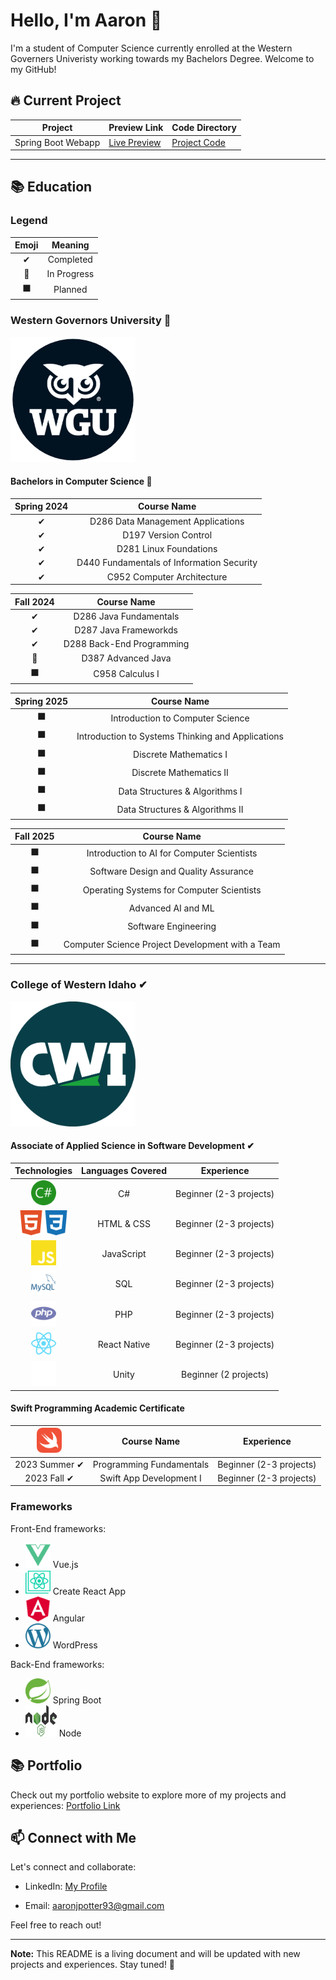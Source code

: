 <!--
**aaronjpotter93/aaronjpotter93** is a ✨ _special_ ✨ repository because its `README.md` (this file) appears on your GitHub profile.

Here are some ideas to get you started:

- 🔭 I’m currently working on ...
- 🌱 I’m currently learning ...
- 👯 I’m looking to collaborate on ...
- 🤔 I’m looking for help with ...
- 💬 Ask me about ...
- 📫 How to reach me: ...
- 😄 Pronouns: ...
- ⚡ Fun fact: ...
-->

# Hello, I'm Aaron 👋

I'm a student of Computer Science currently enrolled at the Western Governers Univeristy working towards my Bachelors Degree. Welcome to my GitHub!

## 🔥 Current Project

| Project | Preview Link  | Code Directory |
|---------|-------------|---------|
| Spring Boot Webapp | [Live Preview](http://18.237.197.184:8081/mainscreen)| [Project Code](https://github.com/aaronjpotter93/d287-java-frameworks) |

---

## 📚 Education
### Legend
| Emoji | Meaning | 
|:---------:|:-------------:|
| ✔ | Completed |
| 🔄 | In Progress |
| ⬛ | Planned |

<h3>Western Governors University 🔄</h3>
<img src="assets/wgulogo.png" width="200" height="200" alt="Western Governors University Logo">
<h4>Bachelors in Computer Science 🔄</h4>  

| Spring 2024 | Course Name | 
|:--------------------------:|:-------------------:|
| ✔ | D286 Data Management Applications | 
| ✔ | D197 Version Control | 
| ✔ | D281 Linux Foundations | 
| ✔ | D440 Fundamentals of Information Security |
| ✔ | C952 Computer Architecture |

| Fall 2024 | Course Name | 
|:---------:|:-------------------:|
|     ✔     | D286 Java Fundamentals | 
|     ✔     | D287 Java Frameworkds | 
|    ✔     | D288 Back-End Programming | 
|    🔄     | D387 Advanced Java |
|     ⬛     | C958 Calculus I |

| Spring 2025 | Course Name | 
|:--------------------------:|:-------------------:|
| ⬛ | Introduction to Computer Science |
| ⬛ | Introduction to Systems Thinking and Applications |
| ⬛ | Discrete Mathematics I |
| ⬛ | Discrete Mathematics II |
| ⬛ | Data Structures & Algorithms I |
| ⬛ | Data Structures & Algorithms II |

| Fall 2025 | Course Name | 
|:--------------------------:|:-------------------:|
| ⬛ | Introduction to AI for Computer Scientists |
| ⬛ | Software Design and Quality Assurance |
| ⬛ | Operating Systems for Computer Scientists |
| ⬛ | Advanced AI and ML |
| ⬛ | Software Engineering |
| ⬛ | Computer Science Project Development with a Team |

---

<h3>College of Western Idaho ✔</h3>
<img src="assets/cwilogo.png" width="200" height="200" alt="College of Western Idaho Logo">
<h4>Associate of Applied Science in Software Development ✔</h4>

| Technologies| Languages Covered | Experience |
|:--------------------------:|:-------------------:|:------------:|
| <img src="assets/csharp.svg" width="40" height="40" alt="C Sharp Logo"> | C# | Beginner (2-3 projects) |
| <img src="assets/html5.svg" width="40" height="40" alt="HTML 5 Logo"><img src="assets/css3.svg" width="40" height="40" alt="CSS 3 Logo"> | HTML & CSS | Beginner (2-3 projects) |
| <img src="assets/javascript.svg" width="40" height="40" alt="JavaScript Logo">| JavaScript | Beginner (2-3 projects) |
| <img src="assets/mysql.svg" width="40" height="40" alt="My SQL Logo">| SQL | Beginner (2-3 projects) |
| <img src="assets/php.svg" width="40" height="40" alt="PHP Logo"> | PHP | Beginner (2-3 projects) |
| <img src="assets/react.svg" width="40" height="40" alt="React Logo"> | React Native | Beginner (2-3 projects) |
| <img src="assets/unity.svg" width="40" height="40" alt="Unity Logo"> | Unity | Beginner (2 projects) |

<h4>Swift Programming Academic Certificate</h4>

| <img src="assets/swift.svg" width="40" height="40" alt="Swift Logo"> | Course Name | Experience |
|:--------------------------:|:-------------------:|:------------:|
| 2023 Summer ✔ | Programming Fundamentals | Beginner (2-3 projects) |
| 2023 Fall ✔ | Swift App Development I | Beginner (2-3 projects) |


### Frameworks

Front-End frameworks:

- <img src="assets/vuedotjs.svg" width="40" height="40" alt="Vue.js Logo"> Vue.js
- <img src="assets/createreactapp.svg" width="40" height="40" alt="Create React App Logo"> Create React App
- <img src="assets/angular.svg" width="40" height="40" alt="Angular Logo"> Angular
- <img src="assets/wordpress.svg" width="40" height="40" alt="WordPress Logo"> WordPress

Back-End frameworks:

- <img src="assets/Spring_Boot.svg" width="40" height="40" alt="Spring Boot Logo"> Spring Boot
- <img src="assets/Node.js_logo.svg" width="50" height="50" alt="Node.js Logo Logo"> Node

<!-- ---
<h3><img src="assets/edx.svg" width="90" height="90" alt="edX Logo"> | HarvardX 🔄</h3>
<img src="assets/harvardlogo.png" width="200" height="200" alt="Harvard Logo"> 

| Technologies | Course Name | Experience |
|:--------------------------:|:-------------------:|------------:|
| <img src="assets/c.svg" width="40" height="40" alt="C Logo">  | CS50x Intro to Computer Science 🔄 | Beginner |
| <img src="assets/python-logo-only.svg" width="40" height="40" alt="Python Logo">  | CS50P Intro to Computer Science ⬛ | Intermediate |
| <img src="assets/python-logo-only.svg" width="40" height="40" alt="Python Logo">  | CS50's Intro to Artificial Intelligence with Python ⬛ | Advanced | -->

<!-- ---
<h3><img src="assets/udemy.svg" width="90" height="90" alt="Udemy Logo"> | Udemy Courses 🔄</h3>

| Technologies | Course Name | Experience |
|:--------------------------:|:-------------------:|------------:|
| <img src="assets/psql.svg" width="40" height="40" alt="PostgreSQL Logo">  | The Complete SQL Bootcamp 🔄 | Beginner |
| <img src="assets/linux.svg" width="40" height="40" alt="Linux Logo">  | Master the Linux Command Line 🔄 | Beginner |
| <img src="assets/amazonaws.svg" width="40" height="40" alt="AWS Logo">  | AWS Certified Developer Associate ⬛ | Beginner | -->

## 📚 Portfolio

Check out my portfolio website to explore more of my projects and experiences: [Portfolio Link](https://aaronpotter6.wordpress.com/)

## 📫 Connect with Me

Let's connect and collaborate:

- LinkedIn: <a href="https://www.linkedin.com/in/aaron-potter-31b172107/" target="_blank">My Profile</a>

- Email: aaronjpotter93@gmail.com

Feel free to reach out!

---

**Note:** This README is a living document and will be updated with new projects and experiences. Stay tuned! 🌟

  

